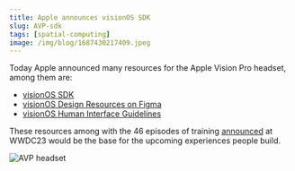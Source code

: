 ```yaml
---
title: Apple announces visionOS SDK
slug: AVP-sdk
tags: [spatial-computing]
image: /img/blog/1687430217409.jpeg
---
```


Today Apple announced many resources for the Apple Vision Pro headset, among them are: <!--truncate-->

- [visionOS SDK](https://developer.apple.com/visionos/)
- [visionOS Design Resources on Figma](https://www.figma.com/community/file/1253443272911187215/Apple-Design-Resources---visionOS)
- [visionOS Human Interface Guidelines](https://developer.apple.com/design/human-interface-guidelines/designing-for-visionos)

These resources among with the 46 episodes of training [announced](https://developer.apple.com/visionos/learn/) at WWDC23 would be the base for the upcoming experiences people build.

![AVP headset](/img/blog/1687430217409.jpeg)